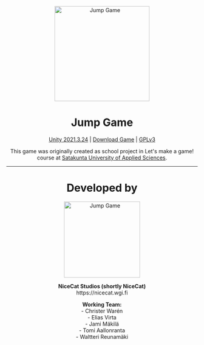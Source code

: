 <p align="center">
  <img src="https://nicecat.wgi.fi/wp-content/uploads/2020/04/NiceCat-Jump-Game-Symbol.png" alt="Jump Game" width="250" height="250">
</p>

<h1 align="center">Jump Game</h1>
<p align="center"><a href="https://unity3d.com/unity/whats-new/2021.3.24">Unity 2021.3.24</a> | <a href="https://nicecat.wgi.fi/jump-game">Download Game</a> | <a href="https://www.gnu.org/licenses/gpl-3.0.html">GPLv3</a></p>
<p align="center">This game was originally created as school project in Let's make a game! course at <a href="https://www.samk.fi/en/">Satakunta University of Applied Sciences</a>.</p>

---

<h1 align="center">Developed by</h1>

<p align="center">
  <img src="https://nicecat.wgi.fi/wp-content/uploads/2020/02/cropped-NiceCat-Logo-v2.png" alt="Jump Game" width="200">
</p>

<p align="center">
  <b>NiceCat Studios (shortly NiceCat)</b><br>
  https://nicecat.wgi.fi
</p>

<p align="center">
  <b>Working Team:</b> <br>
  - Christer Warén <br>
  - Elias Virta <br>
  - Jami Mäkilä <br>
  - Tomi Aallonranta <br>
  - Waltteri Reunamäki <br>
</p>
